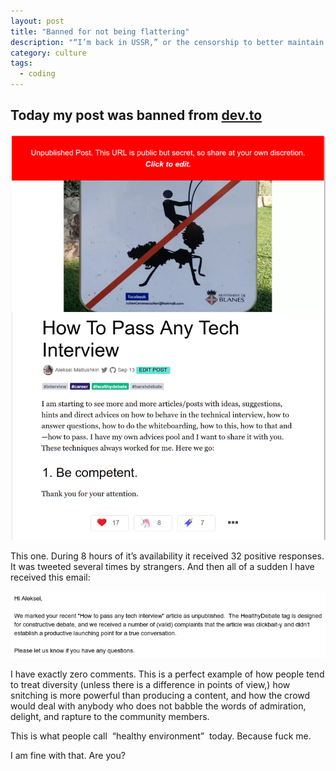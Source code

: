 ```yaml
---
layout: post
title: "Banned for not being flattering"
description: "“I’m back in USSR,” or the censorship to better maintain diversity"
category: culture
tags:
  - coding
---
```


## Today my post was banned from [dev.to](https://dev.to)

![How To Pass Any Tech Interview](/img/dev.to/banned_post.png)

This one. During 8 hours of it’s availability it received 32 positive responses. It was tweeted several times by strangers. And then all of a sudden I have received this email:

![“we received a number of (valid) complaints that the article was clickbait-y and didn't establish a productive launching point for a true conversation”](/img/dev.to/notification.png)

I have exactly zero comments. This is a perfect example of how people tend to treat diversity (unless there is a difference in points of view,) how snitching is more powerful than producing a content, and how the crowd would deal with anybody who does not babble the words of admiration, delight, and rapture to the community members.

This is what people call  “healthy environment”  today. Because fuck me.

I am fine with that. Are you?
